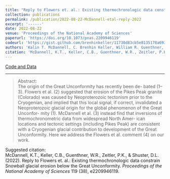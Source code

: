 ```yaml
---
title: "Reply to Flowers et. al.: Existing thermochronologic data constrain Snowball glacial erosion below the Great Unconformity"
collection: publications
permalink: /publication/2022-08-22-McDannell-etal-reply-2022
excerpt: '------'
date: 2022-08-22
venue: 'Proceedings of the National Academy of Sciences'
paperurl: 'https://doi.org/10.1073/pnas.2209946119'
codeurl: 'https://gist.github.com/brenhinkeller/11730d83cb5e8135178a693b73289185'
authors: 'Kalin T. McDannell, C. Brenhin Keller, William R. Guenthner, Peter K. Zeitler, and David L. Shuster'
citation: 'McDannell, K.T., Keller, C.B., Guenthner, W.R., Zeitler, P.K., &amp; Shuster, D.L. (2022). Reply to Flowers et. al.: Existing thermochronologic data constrain Snowball glacial erosion below the Great Unconformity. <i>Proceedings of the National Academy of Sciences</i> 119 (38), e2209946119.'
---
```

<a href='https://gist.github.com/brenhinkeller/11730d83cb5e8135178a693b73289185'>Code and Data</a>&nbsp;&nbsp;&nbsp;&nbsp;

------

>Abstract: <br/>The origin of the Great Unconformity has recently been de- bated (1–3). Flowers et al. (2) suggested that erosion of the Pikes Peak granite (Colorado) was caused by Neoproterozoic tectonism prior to the Cryogenian, and implied that this local signal, if correct, invalidated a Neoproterozoic glacial origin for the global phenomenon of the Great Unconfor- mity (1). McDannell et al. (3) instead find that inversions of thermochronometric data from widespread North Amer- ican locations and tectonic settings (including Pikes Peak) are consistent with a Cryogenian glacial contribution to development of the Great Unconformity. Here we address the Flowers et al. comment (4) on our work.

Suggested citation: <br/>McDannell, K.T., Keller, C.B., Guenthner, W.R., Zeitler, P.K., & Shuster, D.L. (2022). Reply to Flowers et. al.: Existing thermochronologic data constrain Snowball glacial erosion below the Great Unconformity. <i>Proceedings of the National Academy of Sciences</i> 119 (38), e2209946119.